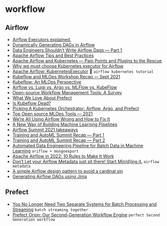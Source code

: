 # workflow

## Airflow 
+ [Airflow Executors explained.](https://medium.com/@rohit.garde/airflow-executors-explained-6f7174cecd8e)
+ [Dynamically Generating DAGs in Airflow](https://www.astronomer.io/guides/dynamically-generating-dags/)
+ [Data Engineers Shouldn’t Write Airflow Dags — Part 1](https://towardsdatascience.com/data-engineers-shouldnt-write-airflow-dags-b885d57737ce)
+ [Apache Airflow Tips and Best Practices](https://towardsdatascience.com/apache-airflow-tips-and-best-practices-ff64ce92ef8)
+ [Apache Airflow and Kubernetes — Pain Points and Plugins to the Rescue](https://medium.com/swlh/apache-airflow-and-kubernetes-pain-points-and-lessons-learned-a8124296a612)
+ [Why we must choose Kubernetes executor for Airflow](https://towardsdatascience.com/why-we-must-choose-kubernetes-executor-for-airflow-28176062a91b)
+ [Apache Airflow: KubernetesExecutor](https://brandenpleines.medium.com/apache-airflow-kubernetesexecutor-e16ae33868b1) :gem: `airflow kubernetes tutorial`
+ [Kubeflow and MLOps Workshop Recap — Sept 2021](https://journal.arrikto.com/kubeflow-and-mlops-workshop-recap-sept-2021-a5f014ddcb35)
+ [Kubeflow: An MLOps Perspective](https://towardsdatascience.com/kubeflow-an-mlops-perspective-17d33ac57c08)
+ [Airflow vs. Luigi vs. Argo vs. MLFlow vs. KubeFlow](https://www.datarevenue.com/en-blog/airflow-vs-luigi-vs-argo-vs-mlflow-vs-kubeflow)
+ [Open-source Workflow Management Tools: A Survey](https://ploomber.io/posts/survey/)
+ [What We Love About Prefect](https://datarevenue.com/en-blog/what-we-are-loving-about-prefect)
+ [Is Kubeflow Dead?](https://medium.com/mlops-community/is-kubeflow-dead-d82aadba14c0)
+ [Picking A Kubernetes Orchestrator: Airflow, Argo, and Prefect](https://medium.com/arthur-engineering/picking-a-kubernetes-orchestrator-airflow-argo-and-prefect-83539ecc69b)
+ [Top Open source MLOps Tools — 2021](https://techninjahere.medium.com/top-11-open-source-mlops-tools-2021-d1b6530e512e)
+ [We’re All Using Airflow Wrong and How to Fix It](https://medium.com/bluecore-engineering/were-all-using-airflow-wrong-and-how-to-fix-it-a56f14cb0753)
+ [A New Way of Building Machine Learning Pipelines](https://pub.towardsai.net/a-new-way-of-building-machine-learning-pipelines-54700ed1aded)
+ [Airflow Summit 2021 takeaways](https://medium.com/apache-airflow/airflow-summit-takeaways-c3e703a104c1)
+ [Training and AutoML Summit Recap — Part 1](https://journal.arrikto.com/training-and-automl-summit-recap-part-1-arrikto-4cc560543bc7)
+ [Training and AutoML Summit Recap — Part 2](https://journal.arrikto.com/training-and-automl-summit-recap-part-2-871f59a81704)
+ [Automated Data Engineering Pipeline for Batch Data in Machine Learning](https://medium.com/zenofai/automated-data-engineering-pipeline-for-batch-data-in-machine-learning-521bd956ee0a) `ariflow + mongoexport`
+ [Apache Airflow in 2022: 10 Rules to Make It Work](https://medium.com/towards-data-science/apache-airflow-in-2022-10-rules-to-make-it-work-b5ed130a51ad)
+ [Don’t Let your Airflow Metadata just sit there! Start Min(d)ing it.](https://medium.com/@jimtodd92/dont-let-your-airflow-metadata-just-sit-there-start-min-d-ing-it-bcbc0519b04c) `airflow metadata`
+ [A simple Airflow design pattern to avoid a cardinal sin](https://medium.com/@achad/a-simple-airflow-design-pattern-to-avoid-a-cardinal-sin-cebeafd19a99)
+ [Generating Airflow DAGs using Jinja](https://medium.com/@alimasri1991/auto-generating-airflow-dags-3c8c4aa6ad11)
## Prefect
+ [You No Longer Need Two Separate Systems for Batch Processing and Streaming](https://medium.com/the-prefect-blog/you-no-longer-need-two-separate-systems-for-batch-processing-and-streaming-88b3b9c1a203)  `batch streaming together`
+ [Prefect Orion: Our Second-Generation Workflow Engine](https://www.prefect.io/blog/announcing-prefect-orion/) `perfect Second Generation workflow`